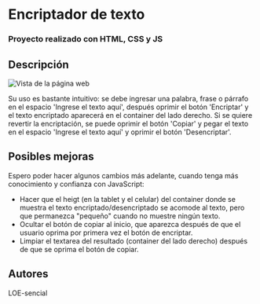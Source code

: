 # Encriptador de texto #
<h3>Proyecto realizado con HTML, CSS y JS</h3>

<h2>Descripción</h2>

![Vista de la página web](https://github.com/user-attachments/assets/0bdf5f4f-3f33-4201-a203-b72403ad11ce)

Su uso es bastante intuitivo: se debe ingresar una palabra, frase o párrafo en el espacio 'Ingrese el texto aquí', después oprimir el botón 'Encriptar' y el texto encriptado aparecerá en el container del lado derecho. 
Si se quiere revertir la encriptación, se puede oprimir el botón 'Copiar' y pegar el texto en el espacio 'Ingrese el texto aquí' y oprimir el botón 'Desencriptar'.

<h2>Posibles mejoras</h2>
<p>Espero poder hacer algunos cambios más adelante, cuando tenga más conocimiento y confianza con JavaScript:</p>
<ul>
    <li>Hacer que el heigt (en la tablet y el celular) del container donde se muestra el texto encriptado/desencriptado se acomode al texto, pero que permanezca "pequeño" cuando no muestre ningún texto.
    <li>Ocultar el botón de copiar al inicio, que aparezca después de que el usuario oprima por primera vez el botón de encriptar.</li>
    <li>Limpiar el textarea del resultado (container del lado derecho) después de que se oprima el botón de copiar.</li>
</ul>
<h2>Autores</h2>
<p>LOE-sencial</p>
 
